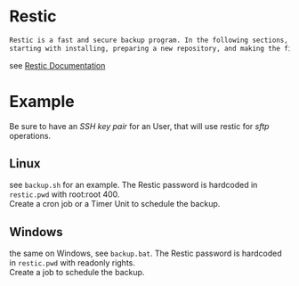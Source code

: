# Restic
```bash
Restic is a fast and secure backup program. In the following sections, we will present typical workflows,  
starting with installing, preparing a new repository, and making the first backup.
```
see [Restic Documentation](https://restic.readthedocs.io/en/stable/)

# Example

Be sure to have an *SSH key pair* for an User, that will use restic for *sftp* operations.

## Linux
see `backup.sh` for an example. The Restic password is hardcoded in `restic.pwd` with root:root 400.  
Create a cron job or a Timer Unit to schedule the backup.

## Windows
the same on Windows, see `backup.bat`. The Restic password is hardcoded in `restic.pwd` with readonly rights.  
Create a job to schedule the backup.  